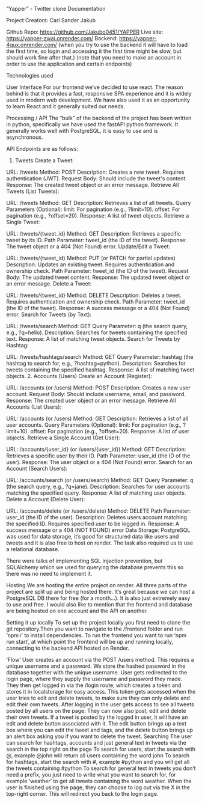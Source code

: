 
“Yapper” - Twitter clone Documentation

Project Creators: 
Carl
Sander
Jakub

Github Repo: https://github.com/Jakubo0451/YAPPER
Live site: https://yapper-zwai.onrender.com/
Backend: https://yapper-4qux.onrender.com/ (when you try to use the backend it will have to load the first time, so login and accessing it the first time might be slow, but should work fine after that.) 
(note that you need to make an account in order to use the application and certain endpoints)

Technologies used

User Interface
For our frontend we’ve decided to use react. The reason behind is that it provides a fast, responsive SPA experience and it is widely used in modern web development. We have also used it as an opportunity to learn React and it generally suited our needs.

Processing / API
The “bulk” of the backend of the project has been written in python, specifically we have used the fastAPI python framework. It generally works well with PostgreSQL, it is easy to use and is asynchronous.






API Endpoints are as follows:
1. Tweets
Create a Tweet:


URL: /tweets
Method: POST
Description: Creates a new tweet. Requires authentication (JWT).
Request Body: Should include the tweet's content.
Response: The created tweet object or an error message.
Retrieve All Tweets (List Tweets):


URL: /tweets
Method: GET
Description: Retrieves a list of all tweets.
Query Parameters (Optional):
limit: For pagination (e.g., ?limit=10).
offset: For pagination (e.g., ?offset=20).
Response: A list of tweet objects.
Retrieve a Single Tweet:


URL: /tweets/{tweet_id}
Method: GET
Description: Retrieves a specific tweet by its ID.
Path Parameter: tweet_id (the ID of the tweet).
Response: The tweet object or a 404 (Not Found) error.
Update/Edit a Tweet:


URL: /tweets/{tweet_id}
Method: PUT (or PATCH for partial updates)
Description: Updates an existing tweet. Requires authentication and ownership check.
Path Parameter: tweet_id (the ID of the tweet).
Request Body: The updated tweet content.
Response: The updated tweet object or an error message.
Delete a Tweet:


URL: /tweets/{tweet_id}
Method: DELETE
Description: Deletes a tweet. Requires authentication and ownership check.
Path Parameter: tweet_id (the ID of the tweet).
Response: A success message or a 404 (Not Found) error.
Search for Tweets (by Text):


URL: /tweets/search
Method: GET
Query Parameter: q (the search query, e.g., ?q=hello).
Description: Searches for tweets containing the specified text.
Response: A list of matching tweet objects.
Search for Tweets by Hashtag:


URL: /tweets/hashtags/search
Method: GET
Query Parameter: hashtag (the hashtag to search for, e.g., ?hashtag=python).
Description: Searches for tweets containing the specified hashtag.
Response: A list of matching tweet objects.
2. Accounts (Users)
Create an Account (Register):


URL: /accounts (or /users)
Method: POST
Description: Creates a new user account.
Request Body: Should include username, email, and password.
Response: The created user object or an error message.
Retrieve All Accounts (List Users):


URL: /accounts (or /users)
Method: GET
Description: Retrieves a list of all user accounts.
Query Parameters (Optional):
limit: For pagination (e.g., ?limit=10).
offset: For pagination (e.g., ?offset=20).
Response: A list of user objects.
Retrieve a Single Account (Get User):


URL: /accounts/{user_id} (or /users/{user_id})
Method: GET
Description: Retrieves a specific user by their ID.
Path Parameter: user_id (the ID of the user).
Response: The user object or a 404 (Not Found) error.
Search for an Account (Search Users):


URL: /accounts/search (or /users/search)
Method: GET
Query Parameter: q (the search query, e.g., ?q=jane).
Description: Searches for user accounts matching the specified query.
Response: A list of matching user objects.
Delete a Account (Delete User):


URL: /accounts/delete (or /users/delete)
Method: DELETE
Path Parameter: user_id (the ID of the user).
Description: Deletes users account matching the specified ID. Requires specified user to be logged in. 
Response: A success message or a 404 (NOT FOUND) error
Data Storage:
PostgreSQL was used for data storage, it’s good for structured data like users and tweets and it is also free to host on render. The task also required us to use a relational database.

There were talks of implementing SQL injection prevention, but SQLAlchemy which we used for querying the database prevents this so there was no need to implement it. 



Hosting
We are hosting the entire project on render. All three parts of the project are split up and being hosted there. It’s great because we can host a PostgreSQL DB there for free (for a month...). It is also just extremely easy to use and free. I would also like to mention that the frontend and database are being hosted on one account and the API on another.



Setting it up locally
To set up the project locally you first need to clone the git repository.Then you want to navigate to the /frontend folder and run ‘npm i’ to install dependencies. To run the frontend you want to run ‘npm run start’, at which point the frontend will be up and running locally, connecting to the backend API hosted on Render. 



‘Flow’
User creates an account via the POST /users method. This requires a unique username and a password. We store the hashed password in the database together with the unique username.
User gets redirected to the login page, where they supply the username and password they made. They then get logged in via the /login route, which creates a token and stores it in localstorage for easy access. This token gets accessed when the user tries to edit and delete tweets, to make sure they can only delete and edit their own tweets. 
After logging in the user gets access to see all tweets posted by all users on the page. They can now also post, edit and delete their own tweets. If a tweet is posted by the logged in user, it will have an edit and delete button associated with it. The edit button brings up a text box where you can edit the tweet and tags, and the delete button brings up an alert box asking you if you want to delete the tweet. 
Searching
The user can search for hashtags, accounts and just general text in tweets via the search in the top right on the page
To search for users, start the search with @, example @john will return all users containing the word john
To search for hashtags, start the search with #, example #python and you will get all the tweets containing #python
To search for general text in tweets you don’t need a prefix, you just need to write what you want to search for, for example ‘weather’ to get all tweets containing the word weather. 
When the user is finished using the page, they can choose to log out via the X in the top-right corner. This will redirect you back to the login page.
